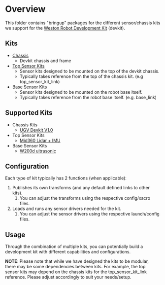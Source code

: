 # Overview
This folder contains "bringup" packages for the different sensor/chassis kits we support for the [Weston Robot Development Kit](https://docs.westonrobot.net/wr_dev_kit/wr_dev_kit.html) (devkit). 

## Kits
* [Chassis](./chassis/)
  * Devkit chassis and frame
* [Top Sensor Kits](./top/)
  * Sensor kits designed to be mounted on the top of the devkit chassis.
  * Typically takes reference from the top of the chassis kit. (e.g top_sensor_kit_link)
* [Base Sensor Kits](./base/)
  * Sensor kits designed to be mounted on the robot base itself.
  * Typically takes reference from the robot base itself. (e.g. base_link)

## Supported Kits
* Chassis Kits
  * [UGV Devkit V1.0](./chassis/ugv_devkit_v1_bringup/)
* Top Sensor Kits
  * [Mid360 Lidar + IMU](./top/mid360_sensor_kit_bringup/)
* Base Sensor Kits
  * [W200d ultrasonic](./base/w200d_sensor_kit_bringup/)

## Configuration
Each type of kit typically has 2 functions (when applicable):
1. Publishes its own transforms (and any default defined links to other kits).
   1. You can adjust the transforms using the respective config/xacro files.
2. Loads and runs any sensor drivers needed for the kit.
   1. You can adjust the sensor drivers using the respective launch/config files.

## Usage
Through the combination of multiple kits, you can potentially build a development kit with different capabilities and configurations.

**NOTE**:
Please note that while we have designed the kits to be modular, there may be some dependencies between kits. For example, the top sensor kits may depend on the chassis kits for the top_sensor_kit_link reference.
Please adjust accordingly to suit your needs/setup.